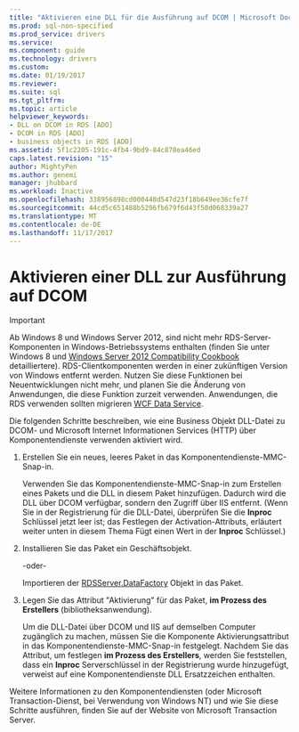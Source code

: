 ```yaml
---
title: "Aktivieren eine DLL für die Ausführung auf DCOM | Microsoft Docs"
ms.prod: sql-non-specified
ms.prod_service: drivers
ms.service: 
ms.component: guide
ms.technology: drivers
ms.custom: 
ms.date: 01/19/2017
ms.reviewer: 
ms.suite: sql
ms.tgt_pltfrm: 
ms.topic: article
helpviewer_keywords:
- DLL on DCOM in RDS [ADO]
- DCOM in RDS [ADO]
- business objects in RDS [ADO]
ms.assetid: 5f1c2205-191c-4fb4-9bd9-84c878ea46ed
caps.latest.revision: "15"
author: MightyPen
ms.author: genemi
manager: jhubbard
ms.workload: Inactive
ms.openlocfilehash: 338956898cd000448d547d23f18b649ee36cfe7f
ms.sourcegitcommit: 44cd5c651488b5296fb679f6d43f50d068339a27
ms.translationtype: MT
ms.contentlocale: de-DE
ms.lasthandoff: 11/17/2017
---
```

# <a name="enabling-a-dll-to-run-on-dcom"></a>Aktivieren einer DLL zur Ausführung auf DCOM
> [!IMPORTANT]
>  Ab Windows 8 und Windows Server 2012, sind nicht mehr RDS-Server-Komponenten in Windows-Betriebssystems enthalten (finden Sie unter Windows 8 und [Windows Server 2012 Compatibility Cookbook](https://www.microsoft.com/en-us/download/details.aspx?id=27416) detailliertere). RDS-Clientkomponenten werden in einer zukünftigen Version von Windows entfernt werden. Nutzen Sie diese Funktionen bei Neuentwicklungen nicht mehr, und planen Sie die Änderung von Anwendungen, die diese Funktion zurzeit verwenden. Anwendungen, die RDS verwenden sollten migrieren [WCF Data Service](http://go.microsoft.com/fwlink/?LinkId=199565).  
  
 Die folgenden Schritte beschreiben, wie eine Business Objekt DLL-Datei zu DCOM- und Microsoft Internet Informationen Services (HTTP) über Komponentendienste verwenden aktiviert wird.  
  
1.  Erstellen Sie ein neues, leeres Paket in das Komponentendienste-MMC-Snap-in.  
  
     Verwenden Sie das Komponentendienste-MMC-Snap-in zum Erstellen eines Pakets und die DLL in diesem Paket hinzufügen. Dadurch wird die DLL über DCOM verfügbar, sondern den Zugriff über IIS entfernt. (Wenn Sie in der Registrierung für die DLL-Datei, überprüfen Sie die **Inproc** Schlüssel jetzt leer ist; das Festlegen der Activation-Attributs, erläutert weiter unten in diesem Thema Fügt einen Wert in der **Inproc** Schlüssel.)  
  
2.  Installieren Sie das Paket ein Geschäftsobjekt.  
  
     -oder-  
  
     Importieren der [RDSServer.DataFactory](../../../ado/reference/rds-api/datafactory-object-rdsserver.md) Objekt in das Paket.  
  
3.  Legen Sie das Attribut "Aktivierung" für das Paket, **im Prozess des Erstellers** (bibliotheksanwendung).  
  
     Um die DLL-Datei über DCOM und IIS auf demselben Computer zugänglich zu machen, müssen Sie die Komponente Aktivierungsattribut in das Komponentendienste-MMC-Snap-in festgelegt. Nachdem Sie das Attribut, um festlegen **im Prozess des Erstellers**, werden Sie feststellen, dass ein **Inproc** Serverschlüssel in der Registrierung wurde hinzugefügt, verweist auf eine Komponentendienste DLL Ersatzzeichen enthalten.  
  
 Weitere Informationen zu den Komponentendiensten (oder Microsoft Transaction-Dienst, bei Verwendung von Windows NT) und wie Sie diese Schritte ausführen, finden Sie auf der Website von Microsoft Transaction Server.


